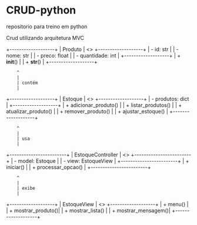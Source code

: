 # CRUD-python
repositorio para treino em python


Crud utilizando arquitetura MVC

+-------------------+
|     Produto       |    <<Model>>
+-------------------+
| - id: str         |
| - nome: str       |
| - preco: float    |
| - quantidade: int |
+-------------------+
| + __init__()      |
| + __str__()       |
+-------------------+

        ^
        |
        | contém
        |

+-------------------+
|    Estoque        |    <<Model>>
+-------------------+
| - produtos: dict  |
+-------------------+
| + adicionar_produto()   |
| + listar_produtos()     |
| + atualizar_produto()   |
| + remover_produto()     |
| + ajustar_estoque()     |
+-------------------+

        ^
        |
        | usa
        |

+------------------------+
| EstoqueController      |    <<Controller>>
+------------------------+
| - model: Estoque       |
| - view: EstoqueView    |
+------------------------+
| + iniciar()            |
| + processar_opcao()    |
+------------------------+

        ^
        |
        | exibe
        |

+-------------------+
|  EstoqueView      |    <<View>>
+-------------------+
| + menu()          |
| + mostrar_produto()|
| + mostrar_lista()  |
| + mostrar_mensagem()|
+-------------------+